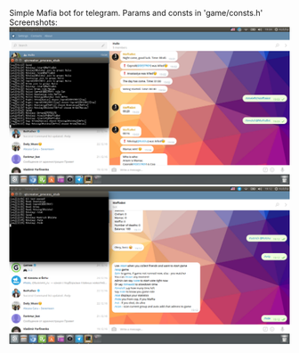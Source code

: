 Simple Mafia bot for telegram.
Params and consts in 'game/consts.h'
Screenshots:
![alt tag](https://raw.githubusercontent.com/Kolsha/opk_solutions/master/MaffiaBot/sc1.png)
![alt tag](https://raw.githubusercontent.com/Kolsha/opk_solutions/master/MaffiaBot/sc2.png)
